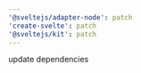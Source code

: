 ```yaml
---
'@sveltejs/adapter-node': patch
'create-svelte': patch
'@sveltejs/kit': patch
---
```


update dependencies
